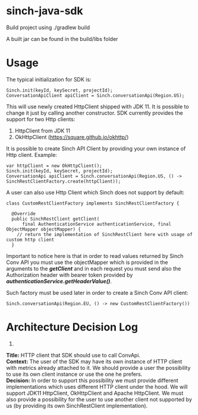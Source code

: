 
# sinch-java-sdk

Build project using ./gradlew build

A built jar can be found in the build/libs folder

# Usage
The typical initialization for SDK is:<br/>
```
Sinch.init(keyId, keySecret, projectId);
ConversationApiClient apiClient = Sinch.conversationApi(Region.US);
```
This will use newly created HttpClient shipped with JDK 11. It is possible to change it just by calling another constructor.
SDK currently provides the support for two Http clients:
1. HttpClient from JDK 11
2. OkHttpClient (https://square.github.io/okhttp/)

It is possible to create Sinch API Client by providing your own instance of Http client. Example:
```
var httpClient = new OkHttpClient(); 
Sinch.init(keyId, keySecret, projectId);
ConversationApi apiClient = Sinch.conversationApi(Region.US, () -> SinchRestClientFactory.create(httpClient));
```
A user can also use Http Client which Sinch does not support by default:
```
class CustomRestClientFactory implements SinchRestClientFactory {

  @Override
  public SinchRestClient getClient(
      final AuthenticationService authenticationService, final ObjectMapper objectMapper) {
    // return the implementation of SinchRestClient here with usage of custom http client
  }
```
Important to notice here is that in order to read values returned by Sinch Conv API you must use the 
objectMapper which is provided in the arguments to the **_getClient_** and in each request you must
send also the Authorization header with bearer token provided by **_authenticationService.getHeaderValue()_**.

Such factory must be used later in order to create a Sinch Conv API client:
```
Sinch.conversationApi(Region.EU, () -> new CustomRestClientFactory())
```

# Architecture Decision Log

1. <br/>
**Title:** HTTP client that SDK should use to call ConvApi.<br />
**Context:** The user of the SDK may have its own instance of HTTP client with metrics already attached to it. 
We should provide a user the possibility to use its own client instance or use the one he prefers.<br />
**Decision:** In order to support this possibility we must provide different implementations which 
uses different HTTP client under the hood. We will support JDK11 HttpClient, OkHttpClient and Apache HttpClient.
We must also provide a possibility for the user to use another client not supported by us (by providing its own SinchRestClient implementation).